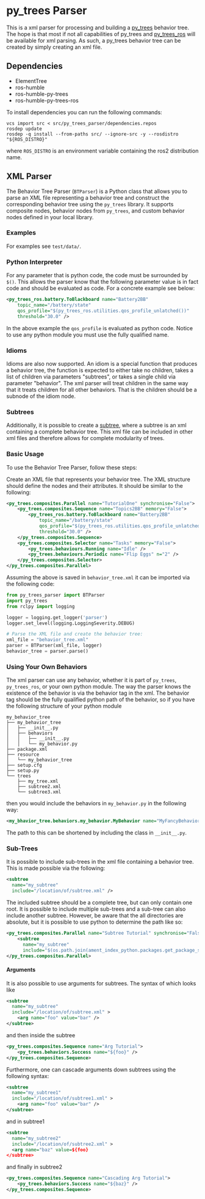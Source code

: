 # py_trees Parser

This is a xml parser for processing and building a
[py_trees](https://github.com/splintered-reality/py_trees) behavior tree. The
hope is that most if not all capabilities of py_trees and
[py_trees_ros](https://github.com/splintered-reality/py_trees_ros) will be
available for xml parsing. As such, a py_trees behavior tree can be created by
simply creating an xml file.

## Dependencies

- ElementTree
- ros-humble
- ros-humble-py-trees
- ros-humble-py-trees-ros

To install dependencies you can run the following commands:

```shell
vcs import src < src/py_trees_parser/dependencies.repos
rosdep update
rosdep -q install --from-paths src/ --ignore-src -y --rosdistro "${ROS_DISTRO}"
```

where `ROS_DISTRO` is an environment variable containing the ros2 distribution
name.

## XML Parser

The Behavior Tree Parser (`BTParser`) is a Python class that allows you to
parse an XML file representing a behavior tree and construct the corresponding
behavior tree using the `py_trees` library. It supports composite nodes, behavior
nodes from `py_trees`, and custom behavior nodes defined in your local library.

### Examples

For examples see `test/data/`.

### Python Interpreter

For any parameter that is python code, the code must be surrounded by `$()`.
This allows the parser know that the following parameter value is in fact code
and should be evaluated as code. For a concrete example see below:

```xml
<py_trees_ros.battery.ToBlackboard name="Battery2BB"
    topic_name="/battery/state"
    qos_profile="$(py_trees_ros.utilities.qos_profile_unlatched())"
    threshold="30.0" />
```

In the above example the `qos_profile` is evaluated as python code. Notice to
use any python module you must use the fully qualified name.

### Idioms

Idioms are also now supported. An idiom is a special function that produces
a behavior tree, the function is expected to either take no children, takes
a list of children via parameters "subtrees", or takes a single
child via parameter "behavior". The xml parser will treat children in the
same way that it treats children for all other behaviors. That is the
children should be a subnode of the idiom node.

### Subtrees

Additionally, it is possible to create a [subtree](#sub-trees), where a subtree is an xml
containing a complete behavior tree. This xml file can be included in other xml
files and therefore allows for complete modularity of trees.

### Basic Usage

To use the Behavior Tree Parser, follow these steps:

Create an XML file that represents your behavior tree. The XML structure should
define the nodes and their attributes. It should be similar to the following:

```xml
<py_trees.composites.Parallel name="TutorialOne" synchronise="False">
    <py_trees.composites.Sequence name="Topics2BB" memory="False">
        <py_trees_ros.battery.ToBlackboard name="Battery2BB"
            topic_name="/battery/state"
            qos_profile="$(py_trees_ros.utilities.qos_profile_unlatched())"
            threshold="30.0" />
    </py_trees.composites.Sequence>
    <py_trees.composites.Selector name="Tasks" memory="False">
        <py_trees.behaviours.Running name="Idle" />
        <py_trees.behaviours.Periodic name="Flip Eggs" n="2" />
    </py_trees.composites.Selector>
</py_trees.composites.Parallel>
```

Assuming the above is saved in `behavior_tree.xml` it can be imported via the
following code:

```python
from py_trees_parser import BTParser
import py_trees
from rclpy import logging

logger = logging.get_logger('parser')
logger.set_level(logging.LoggingSeverity.DEBUG)

# Parse the XML file and create the behavior tree:
xml_file = "behavior_tree.xml"
parser = BTParser(xml_file, logger)
behavior_tree = parser.parse()
```

### Using Your Own Behaviors

The xml parser can use any behavior, whether it is part of `py_trees`, `py_trees_ros`,
or your own python module. The way the parser knows the existence of
the behavior is via the behavior tag in the xml. The behavior tag should be the fully
qualified python path of the behavior, so if you have the following structure of your
python module

```
my_behavior_tree
├── my_behavior_tree
│   ├── __init__.py
│   ├── behaviors
│   │   ├── __init__.py
│   │   └── my_behavior.py
├── package.xml
├── resource
│   └── my_behavior_tree
├── setup.cfg
├── setup.py
└── trees
    ├── my_tree.xml
    ├── subtree2.xml
    └── subtree3.xml
```

then you would include the behaviors in `my_behavior.py` in the following way:

```xml
<my_bhavior_tree.behaviors.my_behavior.MyBehavior name="MyFancyBehavior">
```

The path to this can be shortened by including the class in `__init__.py`.


### Sub-Trees

It is possible to include sub-trees in the xml file containing a behavior tree.
This is made possible via the following:

```xml
<subtree
  name="my_subtree"
  include="/location/of/subtree.xml" />
```

The included subtree should be a complete tree, but can only contain one root.
It is possible to include multiple sub-trees and a sub-tree can also include
another subtree. However, be aware that the all directories are absolute, but it
is possible to use python to determine the path like so:

```xml
<py_trees.composites.Parallel name="Subtree Tutorial" synchronise="False">
    <subtree
      name="my_subtree"
      include="$(os.path.join(ament_index_python.packages.get_package_share_directory('my_package'), 'tree', 'subtree.xml'))" />
</py_trees.composites.Parallel>
```
#### Arguments

It is also possible to use arguments for subtrees. The syntax of which looks like

```xml
<subtree
  name="my_subtree"
  include="/location/of/subtree.xml" >
    <arg name="foo" value="bar" />
</subtree>
```

and then inside the subtree

```xml
<py_trees.composites.Sequence name="Arg Tutorial">
    <py_trees.behaviors.Success name="${foo}" />
</py_trees.composites.Sequence>
```

Furthermore, one can cascade arguments down subtrees using the following syntax:

```xml
<subtree
  name="my_subtree1"
  include="/location/of/subtree1.xml" >
    <arg name="foo" value="bar" />
</subtree>
```

and in subtree1

```xml
<subtree
  name="my_subtree2"
  include="/location/of/subtree2.xml" >
  <arg name="baz" value=${foo}
</subtree>
```

and finally in subtree2

```xml
<py_trees.composites.Sequence name="Cascading Arg Tutorial">
    <py_trees.behaviors.Success name="${baz}" />
</py_trees.composites.Sequence>
```
